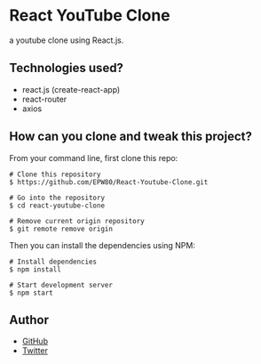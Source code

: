 # React YouTube Clone

a youtube clone using React.js. 

## Technologies used?

- react.js (create-react-app)
- react-router
- axios

## How can you clone and tweak this project?

From your command line, first clone this repo:

```
# Clone this repository
$ https://github.com/EPW80/React-Youtube-Clone.git

# Go into the repository
$ cd react-youtube-clone

# Remove current origin repository
$ git remote remove origin

```

Then you can install the dependencies using NPM:

```
# Install dependencies
$ npm install

# Start development server
$ npm start
```

## Author

- [GitHub](https://github.com/EPW80)
- [Twitter](https://twitter.com/EPW80)


